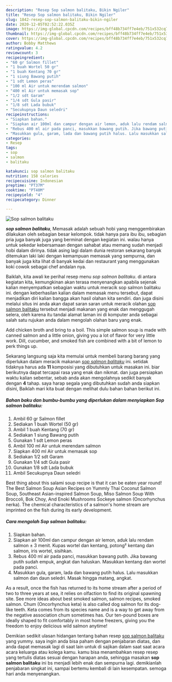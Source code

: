 ```yaml
---
description: "Resep Sop salmon balitaku, Bikin Ngiler"
title: "Resep Sop salmon balitaku, Bikin Ngiler"
slug: 1842-resep-sop-salmon-balitaku-bikin-ngiler
date: 2020-12-05T02:52:22.035Z
image: https://img-global.cpcdn.com/recipes/bff48b734ff7e4eb/751x532cq70/sop-salmon-balitaku-foto-resep-utama.jpg
thumbnail: https://img-global.cpcdn.com/recipes/bff48b734ff7e4eb/751x532cq70/sop-salmon-balitaku-foto-resep-utama.jpg
cover: https://img-global.cpcdn.com/recipes/bff48b734ff7e4eb/751x532cq70/sop-salmon-balitaku-foto-resep-utama.jpg
author: Bobby Matthews
ratingvalue: 4.2
reviewcount: 3
recipeingredient:
- "60 gr Salmon fillet"
- "1 buah Wortel 50 gr"
- "1 buah Kentang 70 gr"
- "1 siung Bawang putih"
- "1 sdt Lemon peras"
- "100 ml Air untuk merendam salmon"
- "400 ml Air untuk memasak sop"
- "1/2 sdt Garam"
- "1/4 sdt Gula pasir"
- "1/8 sdt Lada bubuk"
- "Secukupnya Daun seledri"
recipeinstructions:
- "Siapkan bahan."
- "Siapkan air 100ml dan campur dengan air lemon, aduk lalu rendam salmon ± 3 menit. Kupas wortel dan kentang, potong² kentang dan salmon, iris wortel, sisihkan."
- "Rebus 400 ml air pada panci, masukkan bawang putih. Jika bawang putih sudah empuk, angkat dan haluskan. Masukkan kentang dan wortel pada panci."
- "Masukkan gula, garam, lada dan bawang putih halus. Lalu masukkan salmon dan daun seledri. Masak hingga matang, angkat."
categories:
- Resep
tags:
- sop
- salmon
- balitaku

katakunci: sop salmon balitaku 
nutrition: 158 calories
recipecuisine: Indonesian
preptime: "PT37M"
cooktime: "PT40M"
recipeyield: "4"
recipecategory: Dinner

---
```



![Sop salmon balitaku](https://img-global.cpcdn.com/recipes/bff48b734ff7e4eb/751x532cq70/sop-salmon-balitaku-foto-resep-utama.jpg)

<b><i>sop salmon balitaku</i></b>, Memasak adalah sebuah hobi yang menggembirakan dilakukan oleh sebagian besar kelompok. tidak hanya para ibu ibu, sebagian pria juga banyak juga yang berminat dengan kegiatan ini. walau hanya untuk sekedar kebersamaan dengan sahabat atau memang sudah menjadi hobi dalam dirinya. tidak asing lagi dalam dunia restoran sekarang banyak ditemukan laki laki dengan kemampuan memasak yang sempurna, dan banyak juga kita lihat di banyak kedai dan restaurant yang menggunakan koki cowok sebagai chef andalan nya.

Baiklah, kita awali ke perihal resep menu <i>sop salmon balitaku</i>. di antara kegiatan kita, kemungkinan akan terasa menyenangkan apabila sejenak kalian menyempatkan sebagian waktu untuk meracik sop salmon balitaku ini. dengan keberhasilan kalian dalam memasak menu tersebut, dapat menjadikan diri kalian bangga akan hasil olahan kita sendiri. dan juga disini melalui situs ini anda akan dapat saran saran untuk meracik olahan <u>sop salmon balitaku</u> tersebut menjadi makanan yang enak dan menggugah selera, oleh karena itu tandai alamat laman ini di komputer anda sebagai salah satu rujukan anda dalam mengolah olahan baru yang enak.

Add chicken broth and bring to a boil. This simple salmon soup is made with canned salmon and a little onion, giving you a lot of flavor for very little work. Dill, cucumber, and smoked fish are combined with a bit of lemon to perk things up.


Sekarang langsung saja kita memulai untuk membeli barang barang yang diperlukan dalam meracik makanan <u><i>sop salmon balitaku</i></u> ini. setidak tidaknya harus ada <b>11</b> komposisi yang dibutuhkan untuk masakan ini. biar berikutnya dapat tercapai rasa yang enak dan nikmat. dan juga persiapkan waktu kalian sebentar, sebab anda akan mengolahnya sedikit banyak dengan <b>4</b> tahap. saya harap segala yang dibutuhkan sudah anda siapkan disini, Baiklah mari kita buat dengan melihat dulu bahan bahan berikut ini.

<!--inarticleads1-->

##### Bahan baku dan bumbu-bumbu yang diperlukan dalam menyiapkan Sop salmon balitaku:

1. Ambil 60 gr Salmon fillet
1. Sediakan 1 buah Wortel (50 gr)
1. Ambil 1 buah Kentang (70 gr)
1. Sediakan 1 siung Bawang putih
1. Gunakan 1 sdt Lemon peras
1. Ambil 100 ml Air untuk merendam salmon
1. Siapkan 400 ml Air untuk memasak sop
1. Sediakan 1/2 sdt Garam
1. Gunakan 1/4 sdt Gula pasir
1. Gunakan 1/8 sdt Lada bubuk
1. Ambil Secukupnya Daun seledri


Best thing about this salami soup recipe is that it can be eaten year round! The Best Salmon Soup Asian Recipes on Yummly Thai Coconut Salmon Soup, Southeast Asian-inspired Salmon Soup, Miso Salmon Soup With Broccoli, Bok Choy, And Enoki Mushrooms Sockeye salmon (Oncorhynchus nerka). The chemical characteristics of a salmon&#39;s home stream are imprinted on the fish during its early development. 

<!--inarticleads2-->

##### Cara mengolah Sop salmon balitaku:

1. Siapkan bahan.
1. Siapkan air 100ml dan campur dengan air lemon, aduk lalu rendam salmon ± 3 menit. Kupas wortel dan kentang, potong² kentang dan salmon, iris wortel, sisihkan.
1. Rebus 400 ml air pada panci, masukkan bawang putih. Jika bawang putih sudah empuk, angkat dan haluskan. Masukkan kentang dan wortel pada panci.
1. Masukkan gula, garam, lada dan bawang putih halus. Lalu masukkan salmon dan daun seledri. Masak hingga matang, angkat.


As a result, once the fish has returned to its home stream after a period of two to three years at sea, it relies on olfaction to find its original spawning site. See more ideas about best smoked salmon, salmon recipes, smoked salmon. Chum (Oncorhynchus keta) is also called dog salmon for its dog-like teeth. Keta comes from its species name and is a way to get away from the negative association chum sometimes has. Our ten-pound boxes are ideally shaped to fit comfortably in most home freezers, giving you the freedom to enjoy delicious wild salmon anytime! 

Demikian sedikit ulasan hidangan tentang bahan resep <u>sop salmon balitaku</u> yang yummy. saya ingin anda bisa paham dengan penjabaran diatas, dan anda dapat memasak lagi di saat lain untuk di sajikan dalam saat saat acara acara keluarga atau kolega kamu. kamu bisa menambahkan resep resep yang tertulis diatas sesuai dengan harapan anda, sehingga masakan <b>sop salmon balitaku</b> ini bs menjadi lebih enak dan sempurna lagi. demikianlah penjabaran singkat ini, sampai bertemu kembali di lain kesempatan. semoga hari anda menyenangkan.
